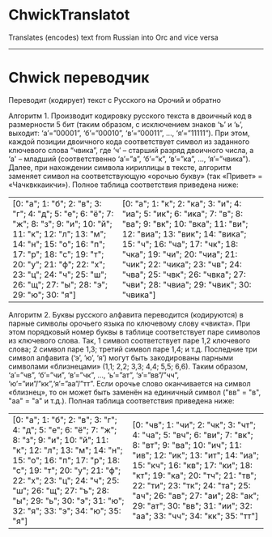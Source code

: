 # ChwickTranslatot
Translates (encodes) text from Russian into Orc and vice versa
***
# Chwick переводчик
Переводит (кодирует) текст с Русского на Орочий и обратно

  Алгоритм 1. Производит кодировку русского текста в двоичный код в размерности 5 бит (таким образом, с исключением знаков ‘ъ’ и ‘ь’, выходит: ‘a’=”00001”, ‘б’=”00010”, ‘в’=”00011”, …, ‘я’=”11111”). При этом, каждой позиции двоичного кода соответствует символ из заданного ключевого слова “чвика”, где ‘ч’ – старший разряд двоичного числа, а ‘а' – младший (соответственно ‘a’=”а”, ‘б’=”к”, ‘в’=”ка”, …, ‘я’=”чвика”). Далее, при нахождении символа кириллицы в тексте, алгоритм заменяет символ на соответствующую «орочью букву» (так «Привет» = «Чачквккаикчи»). Полное таблица соответствия приведена ниже:
<table>
  <tr>
    <td>[0: "а"; 1: "б"; 2: "в"; 3: "г"; 4: "д"; 5: "е"; 6: "ё"; 7: "ж"; 8: "з"; 9: "и"; 10: "й"; 11: "к"; 12: "л"; 13: "м"; 14: "н"; 15: "о"; 16: "п"; 17: "р"; 18: "с"; 19: "т"; 20: "у"; 21: "ф"; 22: "х"; 23: "ц"; 24: "ч"; 25: "ш"; 26: "щ"; 27: "ы"; 28: "э"; 29: "ю"; 30: "я"]</td>
    <td>[0: "а"; 1: "к"; 2: "ка"; 3: "и"; 4: "иа"; 5: "ик"; 6: "ика"; 7: "в"; 8: "ва"; 9: "вк"; 10: "вка"; 11: "ви"; 12: "виа"; 13: "вик"; 14: "вика"; 15: "ч"; 16: "ча"; 17: "чк"; 18: "чка"; 19: "чи"; 20: "чиа"; 21: "чик"; 22: "чика"; 23: "чв"; 24: "чва"; 25: "чвк"; 26: "чвка"; 27: "чви"; 28: "чвиа"; 29: "чвик"; 30: "чвика"]</td>
  </tr>
</table>


  Алгоритм 2. Буквы русского алфавита переводится (кодируются) в парные символы орочьего языка по ключевому слову «чвикта». При этом порядковый номер буквы в таблице соответствует паре символов из ключевого слова. Так, 1 символ соответствует паре 1,2 ключевого слова; 2 символ паре 1,3; третий символ паре 1,4; и т.д. Последние три символ алфавита (‘э’, ’ю’, ‘я’) могут быть закодированы парными символами «близнецами» (1,1; 2,2; 3,3; 4,4; 5,5; 6,6). Таким образом, ‘a’=”чв”, ‘б’=”чи”, ‘в’=”чк”, …, ‘ь’=”ат”, ‘э’=”вв”/”чч”, ‘ю’=”ии”/”кк”,‘я’=”аа”/”тт”. Если орочье слово оканчивается на символ «близнец», то он может быть заменён на единичный символ ("вв" = "в", "аа" = "а" и т.д.). Полная таблица соответствия приведена ниже: 
<table>
  <tr>
    <td>[0: "а"; 1: "б"; 2: "в"; 3: "г"; 4: "д"; 5: "е"; 6: "ё"; 7: "ж"; 8: "з"; 9: "и"; 10: "й"; 11: "к"; 12: "л"; 13: "м"; 14: "н"; 15: "о"; 16: "п"; 17: "р"; 18: "с"; 19: "т"; 20: "у"; 21: "ф"; 22: "х"; 23: "ц"; 24: "ч"; 25: "ш"; 26: "щ"; 27: "ъ"; 28: "ы"; 29: "ь"; 30: "э"; 31: "ю"; 32: "я"; 33: "э"; 34: "ю"; 35: "я"]</td>
    <td>[0: "чв"; 1: "чи"; 2: "чк"; 3: "чт"; 4: "ча"; 5: "вч"; 6: "ви"; 7: "вк"; 8: "вт"; 9: "ва"; 10: "ич"; 11: "ив"; 12: "ик"; 13: "ит"; 14: "иа"; 15: "кч"; 16: "кв"; 17: "ки"; 18: "кт"; 19: "ка"; 20: "тч"; 21: "тв"; 22: "ти"; 23: "тк"; 24: "та"; 25: "ач"; 26: "ав"; 27: "аи"; 28: "ак"; 29: "ат"; 30: "вв"; 31: "ии"; 32: "аа"; 33: "чч"; 34: "кк"; 35: "тт"]</td>
  </tr>
</table>
